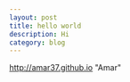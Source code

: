 ```yaml
---
layout: post
title: hello world
description: Hi
category: blog
---
```

http://amar37.github.io  "Amar"
